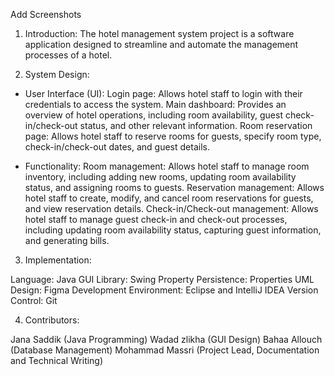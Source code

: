 Add Screenshots


1. Introduction:
The hotel management system project is a software application
designed to streamline and automate the management processes
of a hotel.

2. System Design:

- User Interface (UI):
Login page: Allows hotel staff to login with their credentials to access the system.
Main dashboard: Provides an overview of hotel operations, including
room availability, guest check-in/check-out status, and other relevant information.
Room reservation page: Allows hotel staff to reserve rooms for guests,
specify room type, check-in/check-out dates, and guest details.
  
- Functionality:
Room management: Allows hotel staff to manage room inventory, including
adding new rooms, updating room availability status, and assigning rooms to guests.
Reservation management: Allows hotel staff to create, modify, and cancel room
reservations for guests, and view reservation details.
Check-in/Check-out management: Allows hotel staff to manage guest check-in and
check-out processes, including updating room availability status, capturing guest
information, and generating bills.

3. Implementation:

Language: Java
GUI Library: Swing
Property Persistence: Properties
UML Design: Figma
Development Environment: Eclipse and IntelliJ IDEA
Version Control: Git


4. Contributors:

Jana Saddik (Java Programming)
Wadad zlikha (GUI Design)
Bahaa Allouch (Database Management)
Mohammad Massri (Project Lead, Documentation and Technical Writing)